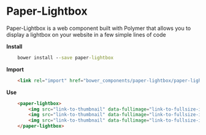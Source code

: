 # Paper-Lightbox

Paper-Lightbox is a web component built with Polymer that allows you to display a lightbox on your website in a few simple lines of code

**Install**

```cmd
    bower install --save paper-lightbox
```
    
**Import**

```html
    <link rel="import" href="bower_components/paper-lightbox/paper-lightbox.html">
```
    
**Use**

```html
    <paper-lightbox>
        <img src="link-to-thumbnail" data-fullimage="link-to-fullsize-image"></img>
        <img src="link-to-thumbnail" data-fullimage="link-to-fullsize-image"></img>
        <img src="link-to-thumbnail" data-fullimage="link-to-fullsize-image"></img>
    </paper-lightbox>
```

